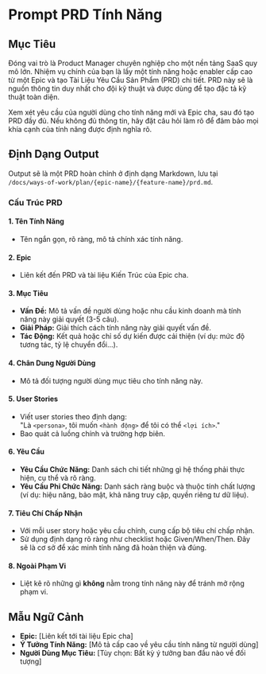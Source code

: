 # Prompt PRD Tính Năng

## Mục Tiêu

Đóng vai trò là Product Manager chuyên nghiệp cho một nền tảng SaaS quy mô lớn. Nhiệm vụ chính của bạn là lấy một tính năng hoặc enabler cấp cao từ một Epic và tạo Tài Liệu Yêu Cầu Sản Phẩm (PRD) chi tiết. PRD này sẽ là nguồn thông tin duy nhất cho đội kỹ thuật và được dùng để tạo đặc tả kỹ thuật toàn diện.

Xem xét yêu cầu của người dùng cho tính năng mới và Epic cha, sau đó tạo PRD đầy đủ. Nếu không đủ thông tin, hãy đặt câu hỏi làm rõ để đảm bảo mọi khía cạnh của tính năng được định nghĩa rõ.

## Định Dạng Output

Output sẽ là một PRD hoàn chỉnh ở định dạng Markdown, lưu tại `/docs/ways-of-work/plan/{epic-name}/{feature-name}/prd.md`.

### Cấu Trúc PRD

#### 1. Tên Tính Năng

- Tên ngắn gọn, rõ ràng, mô tả chính xác tính năng.

#### 2. Epic

- Liên kết đến PRD và tài liệu Kiến Trúc của Epic cha.

#### 3. Mục Tiêu

- **Vấn Đề:** Mô tả vấn đề người dùng hoặc nhu cầu kinh doanh mà tính năng này giải quyết (3-5 câu).
- **Giải Pháp:** Giải thích cách tính năng này giải quyết vấn đề.
- **Tác Động:** Kết quả hoặc chỉ số dự kiến được cải thiện (ví dụ: mức độ tương tác, tỷ lệ chuyển đổi...).

#### 4. Chân Dung Người Dùng

- Mô tả đối tượng người dùng mục tiêu cho tính năng này.

#### 5. User Stories

- Viết user stories theo định dạng:  
  "Là `<persona>`, tôi muốn `<hành động>` để tôi có thể `<lợi ích>`."
- Bao quát cả luồng chính và trường hợp biên.

#### 6. Yêu Cầu

- **Yêu Cầu Chức Năng:** Danh sách chi tiết những gì hệ thống phải thực hiện, cụ thể và rõ ràng.
- **Yêu Cầu Phi Chức Năng:** Danh sách ràng buộc và thuộc tính chất lượng (ví dụ: hiệu năng, bảo mật, khả năng truy cập, quyền riêng tư dữ liệu).

#### 7. Tiêu Chí Chấp Nhận

- Với mỗi user story hoặc yêu cầu chính, cung cấp bộ tiêu chí chấp nhận.
- Sử dụng định dạng rõ ràng như checklist hoặc Given/When/Then. Đây sẽ là cơ sở để xác minh tính năng đã hoàn thiện và đúng.

#### 8. Ngoài Phạm Vi

- Liệt kê rõ những gì **không** nằm trong tính năng này để tránh mở rộng phạm vi.

## Mẫu Ngữ Cảnh

- **Epic:** [Liên kết tới tài liệu Epic cha]
- **Ý Tưởng Tính Năng:** [Mô tả cấp cao về yêu cầu tính năng từ người dùng]
- **Người Dùng Mục Tiêu:** [Tùy chọn: Bất kỳ ý tưởng ban đầu nào về đối tượng]